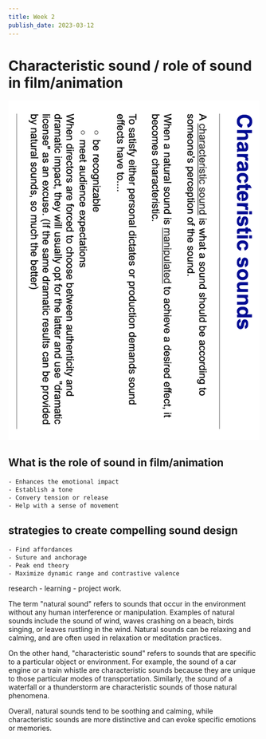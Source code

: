 ```yaml
---
title: Week 2
publish_date: 2023-03-12
---
```



# Characteristic sound / role of sound in film/animation #

![Photo N/A](./img/Charactersound.png)

## What is the role of sound in film/animation ##

    - Enhances the emotional impact
    - Establish a tone
    - Convery tension or release
    - Help with a sense of movement


## strategies to create compelling sound design ##

    - Find affordances
    - Suture and anchorage
    - Peak end theory
    - Maximize dynamic range and contrastive valence



research - learning - project work.


The term "natural sound" refers to sounds that occur in the environment without any human interference or manipulation. Examples of natural sounds include the sound of wind, waves crashing on a beach, birds singing, or leaves rustling in the wind. Natural sounds can be relaxing and calming, and are often used in relaxation or meditation practices.

On the other hand, "characteristic sound" refers to sounds that are specific to a particular object or environment. For example, the sound of a car engine or a train whistle are characteristic sounds because they are unique to those particular modes of transportation. Similarly, the sound of a waterfall or a thunderstorm are characteristic sounds of those natural phenomena.

Overall, natural sounds tend to be soothing and calming, while characteristic sounds are more distinctive and can evoke specific emotions or memories.